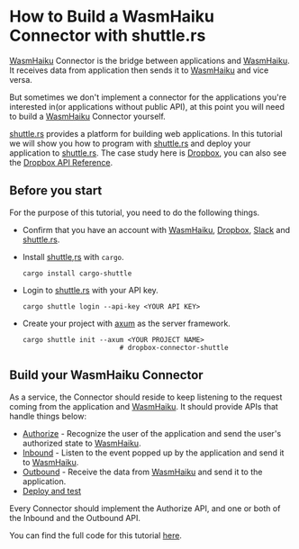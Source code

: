 # How to Build a WasmHaiku Connector with shuttle.rs

[WasmHaiku][w] Connector is the bridge between applications and [WasmHaiku][w]. It receives data from application then sends it to [WasmHaiku][w] and vice versa.

But sometimes we don't implement a connector for the applications you're interested in(or applications without public API), at this point you will need to build a [WasmHaiku][w] Connector yourself.

[shuttle.rs][sh] provides a platform for building web applications. In this tutorial we will show you how to program with [shuttle.rs][sh] and deploy your application to [shuttle.rs][sh]. The case study here is [Dropbox][d], you can also see the [Dropbox API Reference](https://www.dropbox.com/developers/documentation/http/documentation).

## Before you start

For the purpose of this tutorial, you need to do the following things.

* Confirm that you have an account with [WasmHaiku][w], [Dropbox][d], [Slack][sl] and [shuttle.rs](https://www.shuttle.rs/login).
* Install [shuttle,rs][sh] with `cargo`.

  ```shell
  cargo install cargo-shuttle
  ```

* Login to [shuttle.rs][sh] with your API key.
  
  ```shell
  cargo shuttle login --api-key <YOUR API KEY>
  ```

* Create your project with [axum](https://docs.rs/axum/latest/axum/) as the server framework.
  
  ```shell
  cargo shuttle init --axum <YOUR PROJECT NAME>
                          # dropbox-connector-shuttle
  ```

## Build your WasmHaiku Connector

As a service, the Connector should reside to keep listening to the request coming from the application and [WasmHaiku][w]. It should provide APIs that handle things below:

* [Authorize](./AUTHORIZE.md) - Recognize the user of the application and send the user's authorized state to [WasmHaiku][w].
* [Inbound](./INBOUND.md) - Listen to the event popped up by the application and send it to [WasmHaiku][w].
* [Outbound](./OUTBOUND.md) - Receive the data from [WasmHaiku][w] and send it to the application.
* [Deploy and test](./DEPLOY_AND_TEST.md)

Every Connector should implement the Authorize API, and one or both of the Inbound and the Outbound API.

You can find the full code for this tutorial [here](https://github.com/second-state/dropbox-connector-shuttle).

[d]: https://www.dropbox.com
[w]: https://[WasmHaiku][w].com
[sh]: https://shuttle.rs
[sl]: https://slack.com
